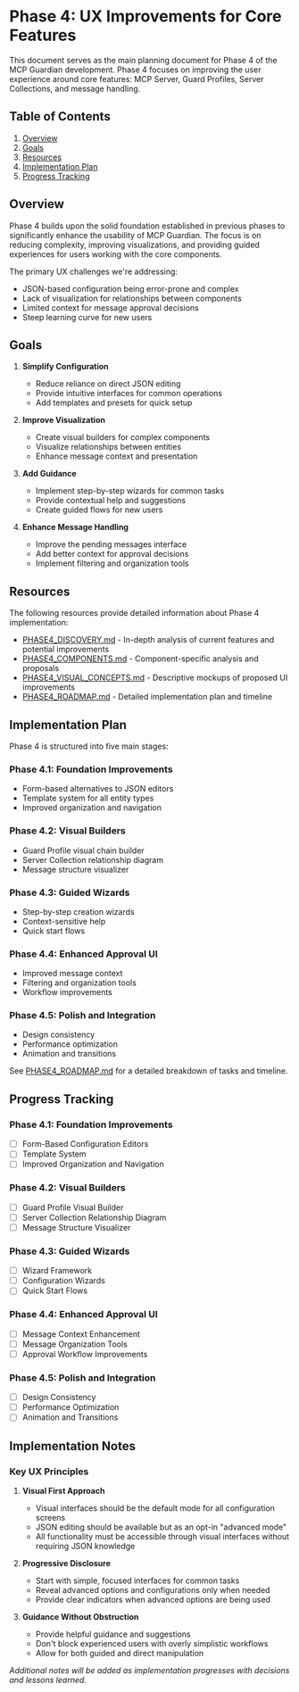 # Phase 4: UX Improvements for Core Features

This document serves as the main planning document for Phase 4 of the MCP Guardian development. Phase 4 focuses on improving the user experience around core features: MCP Server, Guard Profiles, Server Collections, and message handling.

## Table of Contents

1. [Overview](#overview)
2. [Goals](#goals)
3. [Resources](#resources)
4. [Implementation Plan](#implementation-plan)
5. [Progress Tracking](#progress-tracking)

## Overview

Phase 4 builds upon the solid foundation established in previous phases to significantly enhance the usability of MCP Guardian. The focus is on reducing complexity, improving visualizations, and providing guided experiences for users working with the core components.

The primary UX challenges we're addressing:
- JSON-based configuration being error-prone and complex
- Lack of visualization for relationships between components
- Limited context for message approval decisions
- Steep learning curve for new users

## Goals

1. **Simplify Configuration**
   - Reduce reliance on direct JSON editing
   - Provide intuitive interfaces for common operations
   - Add templates and presets for quick setup

2. **Improve Visualization**
   - Create visual builders for complex components
   - Visualize relationships between entities
   - Enhance message context and presentation

3. **Add Guidance**
   - Implement step-by-step wizards for common tasks
   - Provide contextual help and suggestions
   - Create guided flows for new users

4. **Enhance Message Handling**
   - Improve the pending messages interface
   - Add better context for approval decisions
   - Implement filtering and organization tools

## Resources

The following resources provide detailed information about Phase 4 implementation:

- [PHASE4_DISCOVERY.md](./PHASE4_DISCOVERY.md) - In-depth analysis of current features and potential improvements
- [PHASE4_COMPONENTS.md](./PHASE4_COMPONENTS.md) - Component-specific analysis and proposals
- [PHASE4_VISUAL_CONCEPTS.md](./PHASE4_VISUAL_CONCEPTS.md) - Descriptive mockups of proposed UI improvements
- [PHASE4_ROADMAP.md](./PHASE4_ROADMAP.md) - Detailed implementation plan and timeline

## Implementation Plan

Phase 4 is structured into five main stages:

### Phase 4.1: Foundation Improvements
- Form-based alternatives to JSON editors
- Template system for all entity types
- Improved organization and navigation

### Phase 4.2: Visual Builders
- Guard Profile visual chain builder
- Server Collection relationship diagram
- Message structure visualizer

### Phase 4.3: Guided Wizards
- Step-by-step creation wizards
- Context-sensitive help
- Quick start flows

### Phase 4.4: Enhanced Approval UI
- Improved message context
- Filtering and organization tools
- Workflow improvements

### Phase 4.5: Polish and Integration
- Design consistency
- Performance optimization
- Animation and transitions

See [PHASE4_ROADMAP.md](./PHASE4_ROADMAP.md) for a detailed breakdown of tasks and timeline.

## Progress Tracking

### Phase 4.1: Foundation Improvements
- [ ] Form-Based Configuration Editors
- [ ] Template System
- [ ] Improved Organization and Navigation

### Phase 4.2: Visual Builders
- [ ] Guard Profile Visual Builder
- [ ] Server Collection Relationship Diagram
- [ ] Message Structure Visualizer

### Phase 4.3: Guided Wizards
- [ ] Wizard Framework
- [ ] Configuration Wizards
- [ ] Quick Start Flows

### Phase 4.4: Enhanced Approval UI
- [ ] Message Context Enhancement
- [ ] Message Organization Tools
- [ ] Approval Workflow Improvements

### Phase 4.5: Polish and Integration
- [ ] Design Consistency
- [ ] Performance Optimization
- [ ] Animation and Transitions

## Implementation Notes

### Key UX Principles

1. **Visual First Approach**
   - Visual interfaces should be the default mode for all configuration screens
   - JSON editing should be available but as an opt-in "advanced mode"
   - All functionality must be accessible through visual interfaces without requiring JSON knowledge

2. **Progressive Disclosure**
   - Start with simple, focused interfaces for common tasks
   - Reveal advanced options and configurations only when needed
   - Provide clear indicators when advanced options are being used

3. **Guidance Without Obstruction**
   - Provide helpful guidance and suggestions
   - Don't block experienced users with overly simplistic workflows
   - Allow for both guided and direct manipulation

*Additional notes will be added as implementation progresses with decisions and lessons learned.*